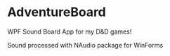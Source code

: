 # AdventureBoard
WPF Sound Board App for my D&amp;D games!

Sound processed with NAudio package for WinForms
